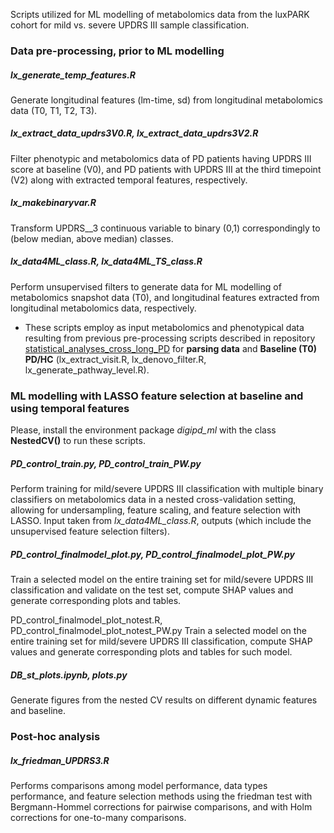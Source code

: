 Scripts utilized for ML modelling of metabolomics data from the luxPARK cohort for mild vs. severe UPDRS III sample classification.


### Data pre-processing, prior to ML modelling

##### lx_generate_temp_features.R
Generate longitudinal features (lm-time, sd) from longitudinal metabolomics data (T0, T1, T2, T3).

##### lx_extract_data_updrs3V0.R, lx_extract_data_updrs3V2.R
Filter phenotypic and metabolomics data of PD patients having UPDRS III score at baseline (V0), and PD patients with UPDRS III at the third timepoint (V2) along with extracted temporal features, respectively. 

##### lx_makebinaryvar.R
Transform UPDRS__3 continuous variable to binary (0,1) correspondingly to (below median, above median) classes.

##### lx_data4ML_class.R, lx_data4ML_TS_class.R
Perform unsupervised filters to generate data for ML modelling of metabolomics snapshot data (T0), and longitudinal features extracted from longitudinal metabolomics data, respectively.

* These scripts employ as input metabolomics and phenotypical data resulting from previous pre-processing scripts described in repository [statistical_analyses_cross_long_PD](https://gitlab.lcsb.uni.lu/elisa.gomezdelope/statistical_analyses_cross_long_pd) for **parsing data** and **Baseline (T0) PD/HC** (lx_extract_visit.R, lx_denovo_filter.R, lx_generate_pathway_level.R). 



### ML modelling with LASSO feature selection at baseline and using temporal features

Please, install the environment package *digipd_ml* with the class **NestedCV()** to run these scripts.

##### PD_control_train.py, PD_control_train_PW.py
Perform training for mild/severe UPDRS III classification with multiple binary classifiers on metabolomics data in a nested cross-validation setting, allowing for undersampling, feature scaling, and feature selection with LASSO. Input taken from *lx_data4ML_class.R*, outputs (which include the unsupervised feature selection filters).

##### PD_control_finalmodel_plot.py, PD_control_finalmodel_plot_PW.py
Train a selected model on the entire training set for mild/severe UPDRS III classification and validate on the test set, compute SHAP values and generate corresponding plots and tables.

PD_control_finalmodel_plot_notest.R, PD_control_finalmodel_plot_notest_PW.py
Train a selected model on the entire training set for mild/severe UPDRS III classification, compute SHAP values and generate corresponding plots and tables for such model.

##### DB_st_plots.ipynb, plots.py
Generate figures from the nested CV results on different dynamic features and baseline.



### Post-hoc analysis

##### lx_friedman_UPDRS3.R
Performs comparisons among model performance, data types performance, and feature selection methods using the friedman test with Bergmann-Hommel corrections for pairwise comparisons, and with Holm corrections for one-to-many comparisons.

